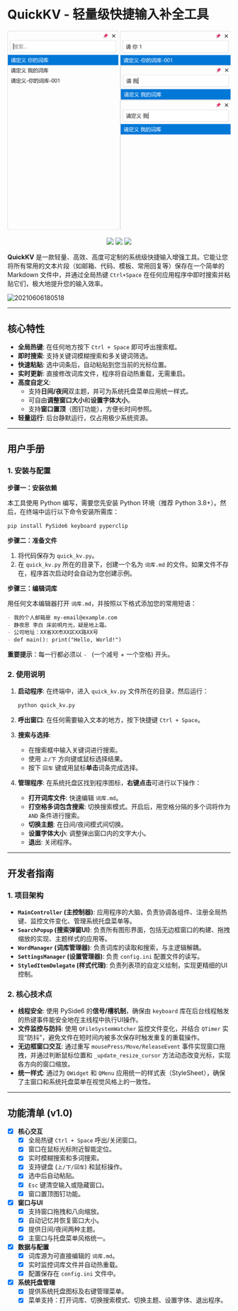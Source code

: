 # QuickKV - 轻量级快捷输入补全工具
![alt text](PixPin_2025-07-19_11-57-58.png)

<p align="center">
  <a href="https://github.com/msjsc001/QuickKV/releases/latest"><img src="https://img.shields.io/github/v/release/msjsc001/QuickKV"></a>
  <a href="https://github.com/msjsc001/QuickKV/commits/master"><img src="https://img.shields.io/github/last-commit/msjsc001/QuickKV"></a>
  <a href="https://github.com/msjsc001/QuickKV/releases"><img src="https://img.shields.io/github/downloads/msjsc001/QuickKV/total?label=Downloads&color=brightgreen"></a>
</p>

**QuickKV** 是一款轻量、高效、高度可定制的系统级快捷输入增强工具。它能让您将所有常用的文本片段（如邮箱、代码、模板、常用回复等）保存在一个简单的 Markdown 文件中，并通过全局热键 `Ctrl+Space` 在任何应用程序中即时搜索并粘贴它们，极大地提升您的输入效率。


![20210606180518](https://github.com/user-attachments/assets/0bc6ec2c-1acf-4160-aed1-0abb8a31b836)


---

## 核心特性

*   **全局热键**: 在任何地方按下 `Ctrl + Space` 即可呼出搜索框。
*   **即时搜索**: 支持关键词模糊搜索和多关键词筛选。
*   **快速粘贴**: 选中词条后，自动粘贴到您当前的光标位置。
*   **实时更新**: 直接修改词库文件，程序将自动热重载，无需重启。
*   **高度自定义**:
    *   支持**日间/夜间**双主题，并可为系统托盘菜单应用统一样式。
    *   可自由**调整窗口大小**和**设置字体大小**。
    *   支持**窗口置顶**（图钉功能），方便长时间参照。
*   **轻量运行**: 后台静默运行，仅占用极少系统资源。

---

## 用户手册

### 1. 安装与配置

**步骤一：安装依赖**

本工具使用 Python 编写，需要您先安装 Python 环境（推荐 Python 3.8+）。然后，在终端中运行以下命令安装所需库：

```bash
pip install PySide6 keyboard pyperclip
```

**步骤二：准备文件**

1.  将代码保存为 `quick_kv.py`。
2.  在 `quick_kv.py` 所在的目录下，创建一个名为 `词库.md` 的文件。如果文件不存在，程序首次启动时会自动为您创建示例。

**步骤三：编辑词库**

用任何文本编辑器打开 `词库.md`，并按照以下格式添加您的常用短语：

```markdown
- 我的个人邮箱是 my-email@example.com
- 静夜思 李白 床前明月光，疑是地上霜。
- 公司地址：XX省XX市XX区XX路XX号
- def main(): print("Hello, World!")
```

**重要提示**：每一行都必须以 `- ` (一个减号 + 一个空格) 开头。

### 2. 使用说明

1.  **启动程序**:
    在终端中，进入 `quick_kv.py` 文件所在的目录，然后运行：
    ```bash
    python quick_kv.py
    ```

2.  **呼出窗口**:
    在任何需要输入文本的地方，按下快捷键 `Ctrl + Space`。

3.  **搜索与选择**:
    *   在搜索框中输入关键词进行搜索。
    *   使用 `上/下` 方向键或鼠标选择结果。
    *   按下 `回车` 键或用鼠标**单击**词条完成选择。

4.  **管理程序**:
    在系统托盘区找到程序图标，**右键点击**可进行以下操作：
    *   **打开词库文件**: 快速编辑 `词库.md`。
    *   **打空格多词包含搜索**: 切换搜索模式。开启后，用空格分隔的多个词将作为 `AND` 条件进行搜索。
    *   **切换主题**: 在日间/夜间模式间切换。
    *   **设置字体大小**: 调整弹出窗口内的文字大小。
    *   **退出**: 关闭程序。

---

## 开发者指南

### 1. 项目架构

*   **`MainController` (主控制器)**: 应用程序的大脑，负责协调各组件、注册全局热键、监控文件变化、管理系统托盘菜单等。
*   **`SearchPopup` (搜索弹窗UI)**: 负责所有图形界面，包括无边框窗口的构建、拖拽缩放的实现、主题样式的应用等。
*   **`WordManager` (词库管理器)**: 负责词库的读取和搜索，与主逻辑解耦。
*   **`SettingsManager` (设置管理器)**: 负责 `config.ini` 配置文件的读写。
*   **`StyledItemDelegate` (样式代理)**: 负责列表项的自定义绘制，实现更精细的UI控制。

### 2. 核心技术点

*   **线程安全**: 使用 PySide6 的**信号/槽机制**，确保由 `keyboard` 库在后台线程触发的热键事件能安全地在主线程中执行UI操作。
*   **文件监控与防抖**: 使用 `QFileSystemWatcher` 监控文件变化，并结合 `QTimer` 实现“防抖”，避免文件在短时间内被多次保存时触发重复的重载操作。
*   **无边框窗口交互**: 通过重写 `mousePress/Move/ReleaseEvent` 事件实现窗口拖拽，并通过判断鼠标位置和 `_update_resize_cursor` 方法动态改变光标，实现各方向的窗口缩放。
*   **统一样式**: 通过为 `QWidget` 和 `QMenu` 应用统一的样式表（StyleSheet），确保了主窗口和系统托盘菜单在视觉风格上的一致性。

---

## 功能清单 (v1.0)

*   [x] **核心交互**
    *   [x] 全局热键 `Ctrl + Space` 呼出/关闭窗口。
    *   [x] 窗口在鼠标光标附近智能定位。
    *   [x] 实时模糊搜索和多词搜索。
    *   [x] 支持键盘 (`上/下/回车`) 和鼠标操作。
    *   [x] 选中后自动粘贴。
    *   [x] `Esc` 键清空输入或隐藏窗口。
    *   [x] 窗口置顶图钉功能。
*   [x] **窗口与UI**
    *   [x] 支持窗口拖拽和八向缩放。
    *   [x] 自动记忆并恢复窗口大小。
    *   [x] 提供日间/夜间两种主题。
    *   [x] 主窗口与托盘菜单风格统一。
*   [x] **数据与配置**
    *   [x] 词库源为可直接编辑的 `词库.md`。
    *   [x] 实时监控词库文件并自动热重载。
    *   [x] 配置保存在 `config.ini` 文件中。
*   [x] **系统托盘管理**
    *   [x] 提供系统托盘图标及右键管理菜单。
    *   [x] 菜单支持：打开词库、切换搜索模式、切换主题、设置字体、退出程序。
